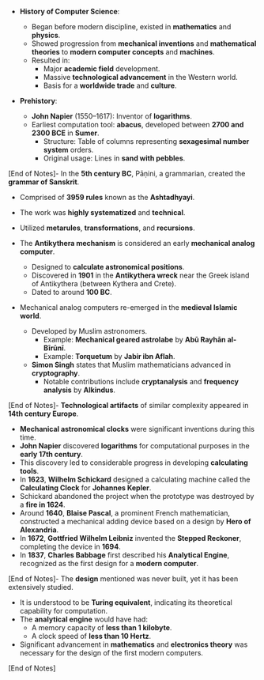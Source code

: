 - **History of Computer Science**: 
  - Began before modern discipline, existed in **mathematics** and **physics**.
  - Showed progression from **mechanical inventions** and **mathematical theories** to **modern computer concepts** and **machines**.
  - Resulted in:
    - Major **academic field** development.
    - Massive **technological advancement** in the Western world.
    - Basis for a **worldwide trade** and **culture**.

- **Prehistory**:
  - **John Napier** (1550–1617): Inventor of **logarithms**.
  - Earliest computation tool: **abacus**, developed between **2700 and 2300 BCE** in **Sumer**.
    - Structure: Table of columns representing **sexagesimal number system** orders.
    - Original usage: Lines in **sand with pebbles**. 

[End of Notes]- In the **5th century BC**, Pāṇini, a grammarian, created the **grammar of Sanskrit**.  
  - Comprised of **3959 rules** known as the **Ashtadhyayi**.  
  - The work was **highly systematized** and **technical**.  
  - Utilized **metarules**, **transformations**, and **recursions**.

- The **Antikythera mechanism** is considered an early **mechanical analog computer**.  
  - Designed to **calculate astronomical positions**.  
  - Discovered in **1901** in the **Antikythera wreck** near the Greek island of Antikythera (between Kythera and Crete).  
  - Dated to around **100 BC**.

- Mechanical analog computers re-emerged in the **medieval Islamic world**.  
  - Developed by Muslim astronomers.  
    - Example: **Mechanical geared astrolabe** by **Abū Rayhān al-Bīrūnī**.
    - Example: **Torquetum** by **Jabir ibn Aflah**.  
  - **Simon Singh** states that Muslim mathematicians advanced in **cryptography**.  
    - Notable contributions include **cryptanalysis** and **frequency analysis** by **Alkindus**.

[End of Notes]- **Technological artifacts** of similar complexity appeared in **14th century Europe**.
- **Mechanical astronomical clocks** were significant inventions during this time.
- **John Napier** discovered **logarithms** for computational purposes in the **early 17th century**.
- This discovery led to considerable progress in developing **calculating tools**.
- In **1623**, **Wilhelm Schickard** designed a calculating machine called the **Calculating Clock** for **Johannes Kepler**.
- Schickard abandoned the project when the prototype was destroyed by a **fire in 1624**.
- Around **1640**, **Blaise Pascal**, a prominent French mathematician, constructed a mechanical adding device based on a design by **Hero of Alexandria**.
- In **1672**, **Gottfried Wilhelm Leibniz** invented the **Stepped Reckoner**, completing the device in **1694**.
- In **1837**, **Charles Babbage** first described his **Analytical Engine**, recognized as the first design for a **modern computer**.

[End of Notes]- The **design** mentioned was never built, yet it has been extensively studied.
- It is understood to be **Turing equivalent**, indicating its theoretical capability for computation.
- The **analytical engine** would have had:
  - A memory capacity of **less than 1 kilobyte**.
  - A clock speed of **less than 10 Hertz**.
- Significant advancement in **mathematics** and **electronics theory** was necessary for the design of the first modern computers.

[End of Notes]